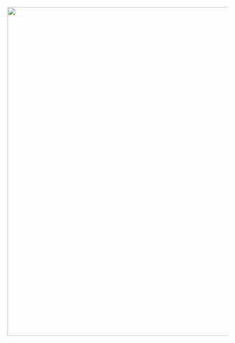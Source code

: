 [<img src="https://spotify-github-profile.kittinanx.com/api/view?uid=31mpqi4kkskgkzznalqp2tqkrybq&cover_image=true&theme=novatorem&show_offline=false&background_color=121212&interchange=false&bar_color=53b14f&bar_color_cover=false" width="750"/>](https://spotify-github-profile.kittinanx.com/api/view?uid=31mpqi4kkskgkzznalqp2tqkrybq&redirect=true)
